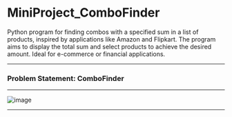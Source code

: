 # MiniProject_ComboFinder
Python program for finding combos with a specified sum in a list of products, inspired by applications like Amazon and Flipkart. The program aims to display the total sum and select products to achieve the desired amount. Ideal for e-commerce or financial applications. 

---
### **Problem Statement: ComboFinder**
---

![image](https://user-images.githubusercontent.com/7460892/173579493-d718c024-4844-4c30-afd5-71bd641a49d0.png)

---
